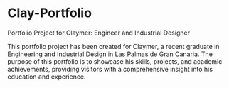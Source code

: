 # Clay-Portfolio
Portfolio Project for Claymer: Engineer and Industrial Designer

This portfolio project has been created for Claymer, a recent graduate in Engineering and Industrial Design in Las Palmas de Gran Canaria. The purpose of this portfolio is to showcase his skills, projects, and academic achievements, providing visitors with a comprehensive insight into his education and experience.

